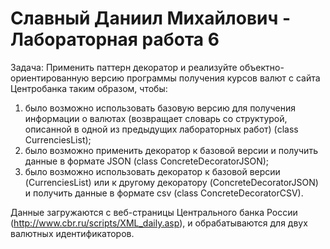 # Славный Даниил Михайлович - Лабораторная работа 6

Задача: Применить паттерн декоратор и реализуйте объектно-ориентированную версию программы получения курсов валют с сайта Центробанка таким образом, чтобы:
1. было возможно использовать базовую версию для получения информации о валютах (возвращает словарь со структурой, описанной в одной из предыдущих лабораторных работ) (class CurrenciesList);
2. было возможно применить декоратор к базовой версии и получить данные в формате JSON (class ConcreteDecoratorJSON);
3. было возможно использовать декоратор к базовой версии (CurrenciesList) или к другому декоратору (ConcreteDecoratorJSON) и получить данные в формате csv (class ConcreteDecoratorCSV).

Данные загружаются с веб-страницы Центрального банка России (http://www.cbr.ru/scripts/XML_daily.asp), и обрабатываются для двух валютных идентификаторов.
